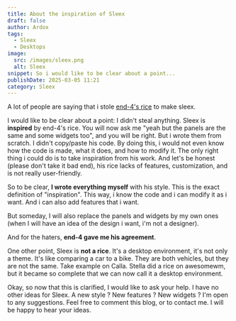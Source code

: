 ```yaml
---
title: About the inspiration of Sleex
draft: false
author: Ardox
tags:
  - Sleex
  - Desktops
image:
  src: /images/sleex.png
  alt: Sleex
snippet: So i would like to be clear about a point...
publishDate: 2025-03-05 11:21
category: Sleex
---
```


A lot of people are saying that i stole [end-4's rice](https://github.com/end-4/dots-hyprland/) to make sleex. 

I would like to be clear about a point: I didn't steal anything. Sleex is **inspired** by end-4's rice. You will now ask me "yeah but the panels are the same and some widgets too", and you will be right. But i wrote them from scratch. I didn't copy/paste his code. By doing this, i would not even know how the code is made, what it does, and how to modify it. The only right thing i could do is to take inspiration from his work. And let's be honest (please don't take it bad end), his rice lacks of features, customization, and is not really user-friendly.

So to be clear, **I wrote everything myself** with his style. This is the exact definition of "inspiration". This way, i know the code and i can modify it as i want. And i can also add features that i want. 

But someday, I will also replace the panels and widgets by my own ones (when I will have an idea of the design i want, i'm not a designer). 

And for the haters, **end-4 gave me his agreement**.

One other point, Sleex is **not a rice**. It's a desktop environment, it's not only a theme. It's like comparing a car to a bike. They are both vehicles, but they are not the same. Take example on Calla. Stella did a rice on awesomewm, but it became so complete that we can now call it a desktop environment.

Okay, so now that this is clarified, I would like to ask your help. I have no other ideas for Sleex. A new style ? New features ? New widgets ? I'm open to any suggestions. Feel free to comment this blog, or to contact me. I will be happy to hear your ideas. 

